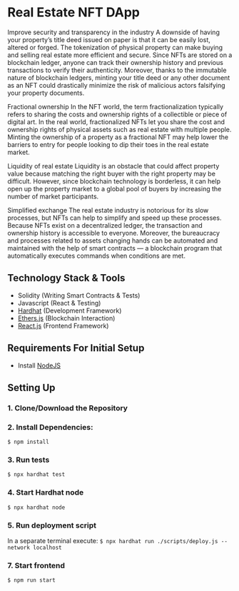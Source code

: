 # Real Estate NFT DApp



Improve security and transparency in the industry
A downside of having your property’s title deed issued on paper is that it can be easily lost, altered or forged. The tokenization of physical property can make buying and selling real estate more efficient and secure. Since NFTs are stored on a blockchain ledger, anyone can track their ownership history and previous transactions to verify their authenticity. Moreover, thanks to the immutable nature of blockchain ledgers, minting your title deed or any other document as an NFT could drastically minimize the risk of malicious actors falsifying your property documents.

Fractional ownership 
In the NFT world, the term fractionalization typically refers to sharing the costs and ownership rights of a collectible or piece of digital art. In the real world, fractionalized NFTs let you share the cost and ownership rights of physical assets such as real estate with multiple people. Minting the ownership of a property as a fractional NFT may help lower the barriers to entry for people looking to dip their toes in the real estate market. 

Liquidity of real estate 
Liquidity is an obstacle that could affect property value because matching the right buyer with the right property may be difficult. However, since blockchain technology is borderless, it can help open up the property market to a global pool of buyers by increasing the number of market participants. 

Simplified exchange 
The real estate industry is notorious for its slow processes, but NFTs can help to simplify and speed up these processes. Because NFTs exist on a decentralized ledger, the transaction and ownership history is accessible to everyone. Moreover, the bureaucracy and processes related to assets changing hands can be automated and maintained with the help of smart contracts — a blockchain program that automatically executes commands when conditions are met. 




## Technology Stack & Tools

- Solidity (Writing Smart Contracts & Tests)
- Javascript (React & Testing)
- [Hardhat](https://hardhat.org/) (Development Framework)
- [Ethers.js](https://docs.ethers.io/v5/) (Blockchain Interaction)
- [React.js](https://reactjs.org/) (Frontend Framework)

## Requirements For Initial Setup
- Install [NodeJS](https://nodejs.org/en/)

## Setting Up
### 1. Clone/Download the Repository

### 2. Install Dependencies:
`$ npm install`

### 3. Run tests
`$ npx hardhat test`

### 4. Start Hardhat node
`$ npx hardhat node`

### 5. Run deployment script
In a separate terminal execute:
`$ npx hardhat run ./scripts/deploy.js --network localhost`

### 7. Start frontend
`$ npm run start`
